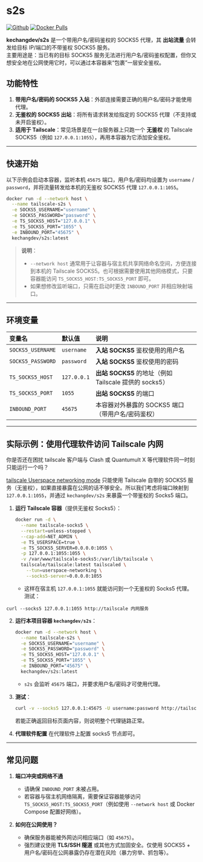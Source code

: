 # s2s
[![Github](https://img.shields.io/badge/Github)](https://github.com/kechangdev/s2s)
[![Docker Pulls](https://img.shields.io/docker/pulls/kechangdev/s2s?style=flat-square)](https://hub.docker.com/r/kechangdev/s2s)

**kechangdev/s2s** 是一个带用户名/密码鉴权的 SOCKS5 代理，其 **出站流量** 会转发给目标 IP/端口的不带鉴权 SOCKS5 服务。  
主要用途是：当已有的目标 SOCKS5 服务无法进行用户名/密码鉴权配置，但你又想安全地在公网使用它时，可以通过本容器来“包裹”一层安全鉴权。

## 功能特性

1. **带用户名/密码的 SOCKS5 入站**：外部连接需要正确的用户名/密码才能使用代理。  
2. **无鉴权的 SOCKS5 出站**：将所有请求转发给指定的 SOCKS5 代理（不支持或未开启鉴权）。  
3. **适用于 Tailscale**：常见场景是在一台服务器上只跑一个 **无鉴权** 的 Tailscale SOCKS5（例如 `127.0.0.1:1055`），再用本容器为它添加安全鉴权。

---

## 快速开始

以下示例会启动本容器，监听本机 `45675` 端口，用户名/密码均设置为 `username` / `password`，并将流量转发给本机的无鉴权 SOCKS5 代理 `127.0.0.1:1055`。

```bash
docker run -d --network host \
  --name tailscale-s2s \
  -e SOCKS5_USERNAME="username" \
  -e SOCKS5_PASSWORD="password" \
  -e TS_SOCKS5_HOST="127.0.0.1" \
  -e TS_SOCKS5_PORT="1055" \
  -e INBOUND_PORT="45675" \
  kechangdev/s2s:latest
```

> **说明**：  
> - `--network host` 通常用于让容器与宿主机共享网络命名空间，方便连接到本机的 Tailscale SOCKS5。也可根据需要使用其他网络模式，只要容器能访问 `TS_SOCKS5_HOST:TS_SOCKS5_PORT` 即可。  
> - 如果想修改监听端口，只需在启动时更改 `INBOUND_PORT` 并相应映射端口。  

---

## 环境变量

| 变量名            | 默认值       | 说明                                                         |
|:------------------|:------------|:------------------------------------------------------------|
| `SOCKS5_USERNAME` | `username`  | **入站 SOCKS5** 鉴权使用的用户名                            |
| `SOCKS5_PASSWORD` | `password`  | **入站 SOCKS5** 鉴权使用的密码                              |
| `TS_SOCKS5_HOST`  | `127.0.0.1` | **出站 SOCKS5** 的地址（例如 Tailscale 提供的 socks5）      |
| `TS_SOCKS5_PORT`  | `1055`      | **出站 SOCKS5** 的端口                                      |
| `INBOUND_PORT`    | `45675`     | 本容器对外暴露的 SOCKS5 端口（带用户名/密码鉴权）            |

---

## 实际示例：使用代理软件访问 Tailscale 内网

你是否还在困扰 tailscale 客户端与 Clash 或 Quantumult X 等代理软件同一时刻只能运行一个吗？

[tailscale Userspace networking mode](https://tailscale.com/kb/1112/userspace-networking) 只能使用 Tailscale 自带的 SOCKS5 服务（无鉴权），如果直接暴露在公网的话不够安全。所以我们考虑将端口映射到 `127.0.0.1:1055`，并通过 `kechangdev/s2s` 来暴露一个带鉴权的 Socks5 端口。

1. **运行 Tailscale 容器**（提供无鉴权 Socks5）：
   ```bash
   docker run -d \
     --name tailscale-socks5 \
     --restart=unless-stopped \
     --cap-add=NET_ADMIN \
     -e TS_USERSPACE=true \
     -e TS_SOCKS5_SERVER=0.0.0.0:1055 \
     -p 127.0.0.1:1055:1055 \
     -v /var/www/tailscale-socks5:/var/lib/tailscale \
     tailscale/tailscale:latest tailscaled \
       --tun=userspace-networking \
       --socks5-server=0.0.0.0:1055
   ```
   - 这样在宿主机 `127.0.0.1:1055` 就能访问到一个无鉴权的 Socks5 代理。
测试：
```
curl --socks5 127.0.0.1:1055 http://tailscale 内网服务
```

2. **运行本项目容器 `kechangdev/s2s`**：
   ```bash
   docker run -d --network host \
     --name tailscale-s2s \
     -e SOCKS5_USERNAME="username" \
     -e SOCKS5_PASSWORD="password" \
     -e TS_SOCKS5_HOST="127.0.0.1" \
     -e TS_SOCKS5_PORT="1055" \
     -e INBOUND_PORT="45675" \
     kechangdev/s2s:latest
   ```
   - `s2s` 会监听 `45675` 端口，并要求用户名/密码才可使用代理。

3. **测试**：
   ```bash
   curl -v --socks5 127.0.0.1:45675 -U username:password http://tailscale 内网服务
   ```
   若能正确返回目标页面内容，则说明整个代理链路正常。

4. **代理软件配置**
   在代理软件上配置 socks5 节点即可。
---

## 常见问题

1. **端口冲突或网络不通**  
   - 请确保 `INBOUND_PORT` 未被占用。  
   - 若容器与宿主机网络隔离，需要保证容器能够访问 `TS_SOCKS5_HOST:TS_SOCKS5_PORT`（例如使用 `--network host` 或 Docker Compose 配置好网络）。

2. **如何在公网使用？**  
   - 确保服务器能被外网访问相应端口（如 `45675`）。  
   - 强烈建议使用 **TLS/SSH 隧道** 或其他方式加固安全。仅使用 SOCKS5 + 用户名/密码在公网暴露仍存在潜在风险（暴力穷举、抓包等）。
